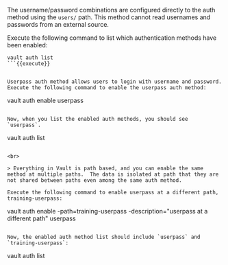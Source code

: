 The username/password combinations are configured directly to the auth method using the `users/` path. This method cannot read usernames and passwords from an external source.


Execute the following command to list which authentication methods have been enabled:

```
vault auth list
```{{execute}}


Userpass auth method allows users to login with username and password.  Execute the following command to enable the userpass auth method:

```
vault auth enable userpass
```{{execute}}

Now, when you list the enabled auth methods, you should see `userpass`.

```
vault auth list
```{{execute}}

<br>

> Everything in Vault is path based, and you can enable the same method at multiple paths.  The data is isolated at path that they are not shared between paths even among the same auth method.

Execute the following command to enable userpass at a different path, training-userpass:

```
vault auth enable -path=training-userpass -description="userpass at a different path" userpass
```{{execute}}

Now, the enabled auth method list should include `userpass` and `training-userpass`:

```
vault auth list
```{{execute}}

